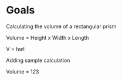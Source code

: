 # Goals

Calculating the volume of a rectangular prism

Volume = Height x Width x Length

V = h*w*l


Adding sample calculation

Volume = 1*2*3